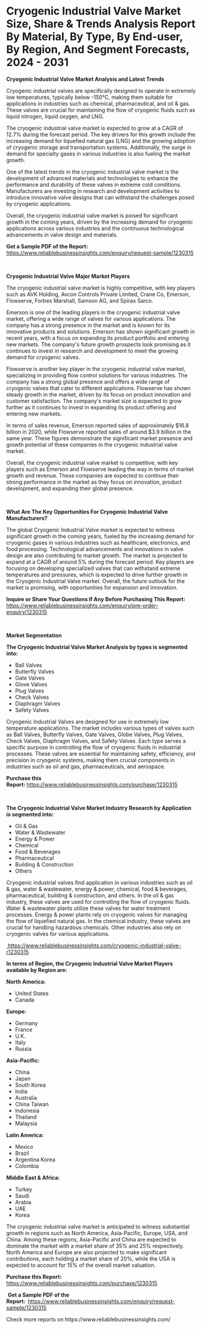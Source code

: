 <p><h1>Cryogenic Industrial Valve Market Size, Share & Trends Analysis Report By Material, By Type, By End-user, By Region, And Segment Forecasts, 2024 - 2031</h1></p><p><strong>Cryogenic Industrial Valve Market Analysis and Latest Trends</strong></p>
<p><p>Cryogenic industrial valves are specifically designed to operate in extremely low temperatures, typically below -150°C, making them suitable for applications in industries such as chemical, pharmaceutical, and oil & gas. These valves are crucial for maintaining the flow of cryogenic fluids such as liquid nitrogen, liquid oxygen, and LNG.</p><p>The cryogenic industrial valve market is expected to grow at a CAGR of 12.7% during the forecast period. The key drivers for this growth include the increasing demand for liquefied natural gas (LNG) and the growing adoption of cryogenic storage and transportation systems. Additionally, the surge in demand for specialty gases in various industries is also fueling the market growth.</p><p>One of the latest trends in the cryogenic industrial valve market is the development of advanced materials and technologies to enhance the performance and durability of these valves in extreme cold conditions. Manufacturers are investing in research and development activities to introduce innovative valve designs that can withstand the challenges posed by cryogenic applications.</p><p>Overall, the cryogenic industrial valve market is poised for significant growth in the coming years, driven by the increasing demand for cryogenic applications across various industries and the continuous technological advancements in valve design and materials.</p></p>
<p><strong>Get a Sample PDF of the Report:&nbsp;</strong> <a href="https://www.reliablebusinessinsights.com/enquiry/request-sample/1230315">https://www.reliablebusinessinsights.com/enquiry/request-sample/1230315</a></p>
<p>&nbsp;</p>
<p><strong>Cryogenic Industrial Valve Major Market Players</strong></p>
<p><p>The cryogenic industrial valve market is highly competitive, with key players such as AVK Holding, Avcon Controls Private Limited, Crane Co, Emerson, Flowserve, Forbes Marshall, Samson AG, and Spirax Sarco.</p><p>Emerson is one of the leading players in the cryogenic industrial valve market, offering a wide range of valves for various applications. The company has a strong presence in the market and is known for its innovative products and solutions. Emerson has shown significant growth in recent years, with a focus on expanding its product portfolio and entering new markets. The company's future growth prospects look promising as it continues to invest in research and development to meet the growing demand for cryogenic valves.</p><p>Flowserve is another key player in the cryogenic industrial valve market, specializing in providing flow control solutions for various industries. The company has a strong global presence and offers a wide range of cryogenic valves that cater to different applications. Flowserve has shown steady growth in the market, driven by its focus on product innovation and customer satisfaction. The company's market size is expected to grow further as it continues to invest in expanding its product offering and entering new markets.</p><p>In terms of sales revenue, Emerson reported sales of approximately $16.8 billion in 2020, while Flowserve reported sales of around $3.9 billion in the same year. These figures demonstrate the significant market presence and growth potential of these companies in the cryogenic industrial valve market.</p><p>Overall, the cryogenic industrial valve market is competitive, with key players such as Emerson and Flowserve leading the way in terms of market growth and revenue. These companies are expected to continue their strong performance in the market as they focus on innovation, product development, and expanding their global presence.</p></p>
<p>&nbsp;</p>
<p><strong>What Are The Key Opportunities For Cryogenic Industrial Valve Manufacturers?</strong></p>
<p><p>The global Cryogenic Industrial Valve market is expected to witness significant growth in the coming years, fueled by the increasing demand for cryogenic gases in various industries such as healthcare, electronics, and food processing. Technological advancements and innovations in valve design are also contributing to market growth. The market is projected to expand at a CAGR of around 5% during the forecast period. Key players are focusing on developing specialized valves that can withstand extreme temperatures and pressures, which is expected to drive further growth in the Cryogenic Industrial Valve market. Overall, the future outlook for the market is promising, with opportunities for expansion and innovation.</p></p>
<p><strong>Inquire or Share Your Questions If Any Before Purchasing This Report:</strong> <a href="https://www.reliablebusinessinsights.com/enquiry/pre-order-enquiry/1230315">https://www.reliablebusinessinsights.com/enquiry/pre-order-enquiry/1230315</a></p>
<p>&nbsp;</p>
<p><strong>Market Segmentation</strong></p>
<p><strong>The Cryogenic Industrial Valve Market Analysis by types is segmented into:</strong></p>
<p><ul><li>Ball Valves</li><li>Butterfly Valves</li><li>Gate Valves</li><li>Glove Valves</li><li>Plug Valves</li><li>Check Valves</li><li>Diaphragm Valves</li><li>Safety Valves</li></ul></p>
<p><p>Cryogenic Industrial Valves are designed for use in extremely low temperature applications. The market includes various types of valves such as Ball Valves, Butterfly Valves, Gate Valves, Globe Valves, Plug Valves, Check Valves, Diaphragm Valves, and Safety Valves. Each type serves a specific purpose in controlling the flow of cryogenic fluids in industrial processes. These valves are essential for maintaining safety, efficiency, and precision in cryogenic systems, making them crucial components in industries such as oil and gas, pharmaceuticals, and aerospace.</p></p>
<p><strong>Purchase this Report:&nbsp;</strong><a href="https://www.reliablebusinessinsights.com/purchase/1230315">https://www.reliablebusinessinsights.com/purchase/1230315</a></p>
<p>&nbsp;</p>
<p><strong>The Cryogenic Industrial Valve Market Industry Research by Application is segmented into:</strong></p>
<p><ul><li>Oil & Gas</li><li>Water & Wastewater</li><li>Energy & Power</li><li>Chemical</li><li>Food & Beverages</li><li>Pharmaceutical</li><li>Building & Construction</li><li>Others</li></ul></p>
<p><p>Cryogenic industrial valves find application in various industries such as oil & gas, water & wastewater, energy & power, chemical, food & beverages, pharmaceutical, building & construction, and others. In the oil & gas industry, these valves are used for controlling the flow of cryogenic fluids. Water & wastewater plants utilize these valves for water treatment processes. Energy & power plants rely on cryogenic valves for managing the flow of liquefied natural gas. In the chemical industry, these valves are crucial for handling hazardous chemicals. Other industries also rely on cryogenic valves for various applications.</p></p>
<p><a href="https://www.reliablebusinessinsights.com/cryogenic-industrial-valve-r1230315">&nbsp;https://www.reliablebusinessinsights.com/cryogenic-industrial-valve-r1230315</a></p>
<p><strong>In terms of Region, the Cryogenic Industrial Valve Market Players available by Region are:</strong></p>
<p>
    <p> <strong> North America: </strong>
        <ul>
            <li>United States</li>
            <li>Canada</li>
        </ul>
        </p> 
    <p> <strong> Europe: </strong>
        <ul>
            <li>Germany</li>
            <li>France</li>
            <li>U.K.</li>
            <li>Italy</li>
            <li>Russia</li>
        </ul>
        </p> 
    <p> <strong> Asia-Pacific: </strong>
        <ul>
            <li>China</li>
            <li>Japan</li>
            <li>South Korea</li>
            <li>India</li>
            <li>Australia</li>
            <li>China Taiwan</li>
            <li>Indonesia</li>
            <li>Thailand</li>
            <li>Malaysia</li>
        </ul>
        </p> 
    <p> <strong> Latin America: </strong>
        <ul>
            <li>Mexico</li>
            <li>Brazil</li>
            <li>Argentina Korea</li>
            <li>Colombia</li>
        </ul>
        </p> 
    <p> <strong> Middle East & Africa: </strong>
        <ul>
            <li>Turkey</li>
            <li>Saudi</li>
            <li>Arabia</li>
            <li>UAE</li>
            <li>Korea</li>
        </ul>
    </p>
    </p>
<p><p>The cryogenic industrial valve market is anticipated to witness substantial growth in regions such as North America, Asia-Pacific, Europe, USA, and China. Among these regions, Asia-Pacific and China are expected to dominate the market with a market share of 35% and 25% respectively. North America and Europe are also projected to make significant contributions, each holding a market share of 20%, while the USA is expected to account for 15% of the overall market valuation.</p></p>
<p><strong>Purchase this Report: </strong><a href="https://www.reliablebusinessinsights.com/purchase/1230315">https://www.reliablebusinessinsights.com/purchase/1230315</a></p>
<p>&nbsp;<strong>Get a Sample PDF of the Report:&nbsp;&nbsp;</strong><a href="https://www.reliablebusinessinsights.com/enquiry/request-sample/1230315">https://www.reliablebusinessinsights.com/enquiry/request-sample/1230315</a></p>
<p><strong></strong></p>
<p>Check more reports on https://www.reliablebusinessinsights.com/</p>